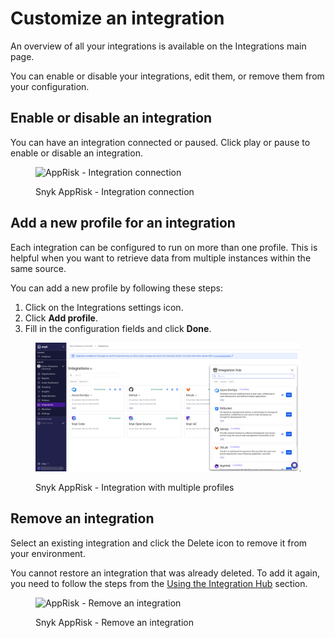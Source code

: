 # Customize an integration

An overview of all your integrations is available on the Integrations main page.

You can enable or disable your integrations, edit them, or remove them from your configuration.

## Enable or disable an integration

You can have an integration connected or paused. Click play or pause to enable or disable an integration.

<figure><img src="../../../.gitbook/assets/image (118).png" alt="AppRisk - Integration connection"><figcaption><p>Snyk AppRisk - Integration connection</p></figcaption></figure>

## Add a new profile for an integration

Each integration can be configured to run on more than one profile. This is helpful when you want to retrieve data from multiple instances within the same source.&#x20;

You can add a new profile by following these steps:

1. Click on the Integrations settings icon.
2. Click **Add profile**.
3. Fill in the configuration fields and click **Done**.

<figure><img src="../../../.gitbook/assets/Integrations - New UI.png" alt="AppRisk - Integration with multiple profiles"><figcaption><p>Snyk AppRisk - Integration with multiple profiles</p></figcaption></figure>

## Remove an integration

Select an existing integration and click the Delete icon to remove it from your environment.

You cannot restore an integration that was already deleted. To add it again, you need to follow the steps from the [Using the Integration Hub](customize-an-integration.md#using-the-integration-hub) section.

<figure><img src="../../../.gitbook/assets/image (2) (10) (1).png" alt="AppRisk - Remove an integration"><figcaption><p>Snyk AppRisk - Remove an integration</p></figcaption></figure>

